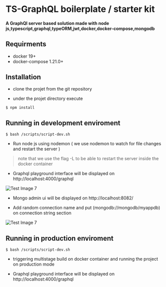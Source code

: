 # TS-GraphQL boilerplate / starter kit

#### A GraphQl server based solution made with node js,typescript,graphql,typeORM,jwt,docker,docker-compose,mongodb

## Requirments

- docker 19+
- docker-compose 1.21.0+

## Installation

- clone the projet from the git repository

- under the projet directory execute

```
$ npm install
```

## Running in development enviroment

```
$ bash /scripts/script-dev.sh
```

- Run node js using nodemon ( we use nodemon to watch for file changes and restart the server )

> note that we use the flag -L to be able to restart the server inside the docker container

- Graphql playground interface will be displayed on http://localhost:4000/graphql<br/>

![Test Image 7](https://github.com/medaymenTN/ts-graphql-boilerplate/blob/master/docs/gql-playground.PNG)<br/>

- Mongo admin ui will be displayed on http://localhost:8082/

- Add random connection name and put (mongodb://mongodb/myappdb) on connection string section</br>

![Test Image 7](https://github.com/medaymenTN/ts-graphql-boilerplate/blob/master/docs/admin-mongo.PNG)<br/>

## Running in production enviroment

```
$ bash /scripts/script-dev.sh
```

- triggering multistage build on docker container and running the project on production mode

* Graphql playground interface will be displayed on http://localhost:4000/graphql
